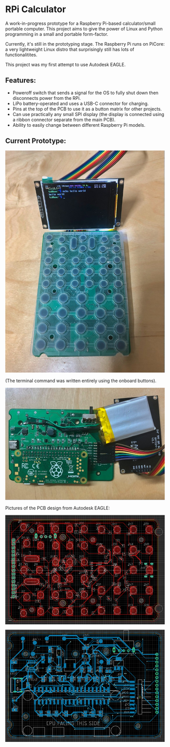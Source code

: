 # RPi Calculator
A work-in-progress prototype for a Raspberry Pi-based calculator/small portable computer.
This project aims to give the power of Linux and Python programming in a small and portable form-factor.

Currently, it's still in the prototyping stage. The Raspberry Pi runs on PiCore: a very lightweight Linux distro that surprisingly still has lots of functionalitites.

This project was my first attempt to use Autodesk EAGLE.

## Features:
* Poweroff switch that sends a signal for the OS to fully shut down then disconnects power from the RPi.
* LiPo battery-operated and uses a USB-C connector for charging.
* Pins at the top of the PCB to use it as a button matrix for other projects.
* Can use practically any small SPI display (the display is connected using a ribbon connector separate from the main PCB).
* Ability to easily change between different Raspberry Pi models.

## Current Prototype:
![Front of the RPi Calculator](./imgs/image.UPF2Z1.png)

(The terminal command was written entirely using the onboard buttons).

![Back of the RPi Calculator](./imgs/image.OI2A01.png)


Pictures of the PCB design from Autodesk EAGLE:

![Front PCB design](./imgs/image.K0M8Z1.png)

![Back PCB design](./imgs/image.ZIXI01.png)
